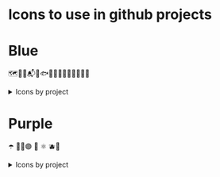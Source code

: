 # Icons to use in github projects

# Blue

🗺️🧳🚙📬🐬🐟🎐💎🧊🧿💠🌀🥏🌌🌊

<details>
 <summary>Icons by project</summary>
 </br>

 <blockquote>
  🗺️ - <a href="github.com/vsantos1711/boxtravel-challenger" >boxtravel challenger</a>
</blockquote>

</details>

##

# Purple

☂️ 👾🍇🟣 🔮 ⚛️ 🫐🌆

<details>
 <summary>Icons by project</summary>
 </br>

 <blockquote>
  🟣 - <a href="github.com/vsantos1711/terraform-lambda-study" >terraform lambda studies</a>
</blockquote>

</details>

##
